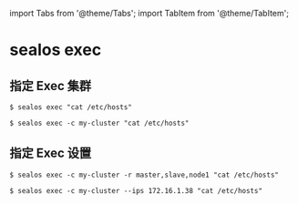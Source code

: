 import Tabs from '@theme/Tabs';
import TabItem from '@theme/TabItem';

# sealos exec

## 指定 Exec 集群

<Tabs groupId="imageNum">
  <TabItem value="single" label="默认" default>

```shell
$ sealos exec "cat /etc/hosts"
```

  </TabItem>
  <TabItem value="multiple" label="指定集群">

```shell
$ sealos exec -c my-cluster "cat /etc/hosts"
```

  </TabItem>
</Tabs>

## 指定 Exec 设置

<Tabs groupId="image">
  <TabItem value="Role label" label="节点标签" default>

```shell
$ sealos exec -c my-cluster -r master,slave,node1 "cat /etc/hosts"
```

  </TabItem>
  <TabItem value="IPs" label="IPs">

```shell
$ sealos exec -c my-cluster --ips 172.16.1.38 "cat /etc/hosts"
```

  </TabItem>
</Tabs>
